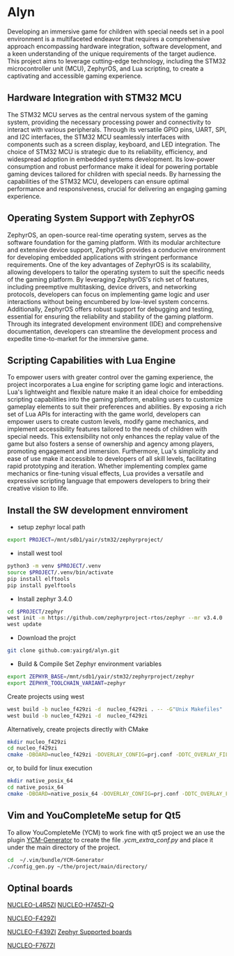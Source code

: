 # Alyn

Developing an immersive game for children with special needs set in a pool environment is a multifaceted endeavor that requires a comprehensive approach encompassing hardware integration, software development, and a keen understanding of the unique requirements of the target audience. This project aims to leverage cutting-edge technology, including the STM32 microcontroller unit (MCU), ZephyrOS, and Lua scripting, to create a captivating and accessible gaming experience.

## Hardware Integration with STM32 MCU
The STM32 MCU serves as the central nervous system of the gaming system, providing the necessary processing power and connectivity to interact with various peripherals. Through its versatile GPIO pins, UART, SPI, and I2C interfaces, the STM32 MCU seamlessly interfaces with components such as a screen display, keyboard, and LED integration.
The choice of STM32 MCU is strategic due to its reliability, efficiency, and widespread adoption in embedded systems development. Its low-power consumption and robust performance make it ideal for powering portable gaming devices tailored for children with special needs. By harnessing the capabilities of the STM32 MCU, developers can ensure optimal performance and responsiveness, crucial for delivering an engaging gaming experience.

## Operating System Support with ZephyrOS
ZephyrOS, an open-source real-time operating system, serves as the software foundation for the gaming platform. With its modular architecture and extensive device support, ZephyrOS provides a conducive environment for developing embedded applications with stringent performance requirements.
One of the key advantages of ZephyrOS is its scalability, allowing developers to tailor the operating system to suit the specific needs of the gaming platform. By leveraging ZephyrOS's rich set of features, including preemptive multitasking, device drivers, and networking protocols, developers can focus on implementing game logic and user interactions without being encumbered by low-level system concerns.
Additionally, ZephyrOS offers robust support for debugging and testing, essential for ensuring the reliability and stability of the gaming platform. Through its integrated development environment (IDE) and comprehensive documentation, developers can streamline the development process and expedite time-to-market for the immersive game.

## Scripting Capabilities with Lua Engine
To empower users with greater control over the gaming experience, the project incorporates a Lua engine for scripting game logic and interactions. Lua's lightweight and flexible nature make it an ideal choice for embedding scripting capabilities into the gaming platform, enabling users to customize gameplay elements to suit their preferences and abilities.
By exposing a rich set of Lua APIs for interacting with the game world, developers can empower users to create custom levels, modify game mechanics, and implement accessibility features tailored to the needs of children with special needs. This extensibility not only enhances the replay value of the game but also fosters a sense of ownership and agency among players, promoting engagement and immersion.
Furthermore, Lua's simplicity and ease of use make it accessible to developers of all skill levels, facilitating rapid prototyping and iteration. Whether implementing complex game mechanics or fine-tuning visual effects, Lua provides a versatile and expressive scripting language that empowers developers to bring their creative vision to life.


## Install the SW development ennviroment
* setup zephyr local path
```bash
export PROJECT=/mnt/sdb1/yair/stm32/zephyrproject/
```

* install west tool
```bash
python3 -m venv $PROJECT/.venv
source $PROJECT/.venv/bin/activate
pip install elftools
pip install pyelftools
```

* Install zephyr 3.4.0
```bash
cd $PROJECT/zephyr
west init -m https://github.com/zephyrproject-rtos/zephyr --mr v3.4.0
west update
```

* Download the projct
```bash
git clone github.com:yairgd/alyn.git
```

* Build & Compile
Set Zephyr environment variables
```bash
export ZEPHYR_BASE=/mnt/sdb1/yair/stm32/zephyrproject/zephyr
export ZEPHYR_TOOLCHAIN_VARIANT=zephyr
```

Create projects using west
```bash
west build -b nucleo_f429zi -d  nucleo_f429zi . -- -G"Unix Makefiles"  # For CMake project
west build -b nucleo_f429zi -d  nucleo_f429zi                          # For Ninja project
```

Alternatively, create projects directly with CMake
```bash
mkdir nucleo_f429zi
cd nucleo_f429zi
cmake -DBOARD=nucleo_f429zi -DOVERLAY_CONFIG=prj.conf -DDTC_OVERLAY_FILE=./boards/nucleo_f429zi.overlay .. # Add '-GNinja' to the CMake command to force Ninja build
```
or, to build for linux execution
```bash
mkdir native_posix_64
cd native_posix_64
cmake -DBOARD=native_posix_64 -DOVERLAY_CONFIG=prj.conf -DDTC_OVERLAY_FILE=./boards/native_posix_64.overlay ..
```
## Vim and YouCompleteMe setup for Qt5 

To allow YouCompleteMe (YCM) to work fine with qt5 project we an use the plugin [YCM-Generator](https://github.com/rdnetto/YCM-Generator) to create the file *.ycm_extra_conf.py* and place it under the main directory of the project. 
```bash
cd  ~/.vim/bundle/YCM-Generator
./config_gen.py ~/the/project/main/directory/
```

## Optinal boards
[NUCLEO-L4R5ZI](https://www.digikey.co.il/he/products/detail/stmicroelectronics/NUCLEO-L4R5ZI/7807685)
[NUCLEO-H745ZI-Q](https://www.digikey.co.il/he/products/detail/stmicroelectronics/NUCLEO-H745ZI-Q/10498890?s=N4IgTCBcDaIHIFUDCAZAogeQLQAkDsALAKwBaAklgIogC6AvkA)

[NUCLEO-F429ZI](https://www.digikey.co.il/he/products/detail/stmicroelectronics/NUCLEO-F429ZI/5806777?s=N4IgTCBcDaIHIFUDCAZAogeQLQDEAsYAnAFoCSIAugL5A)

[NUCLEO-F439ZI](https://www.digikey.co.il/he/products/detail/stmicroelectronics/NUCLEO-F439ZI/9520178?s=N4IgTCBcDaIHIFUDCAZAogeQLQDEAsAzAJwBaAkiALoC%2BQA)
[Zephyr Supported boards](https://docs.zephyrproject.org/latest/boards/arm/nucleo_f429zi/doc/index.html)

[NUCLEO-F767ZI](https://www.digikey.co.il/he/products/detail/stmicroelectronics/NUCLEO-F767ZI/6004740?s=N4IgTCBcDaIHIFUDCAZAogeQLQDEDsAbHgFoCSIAugL5A)
